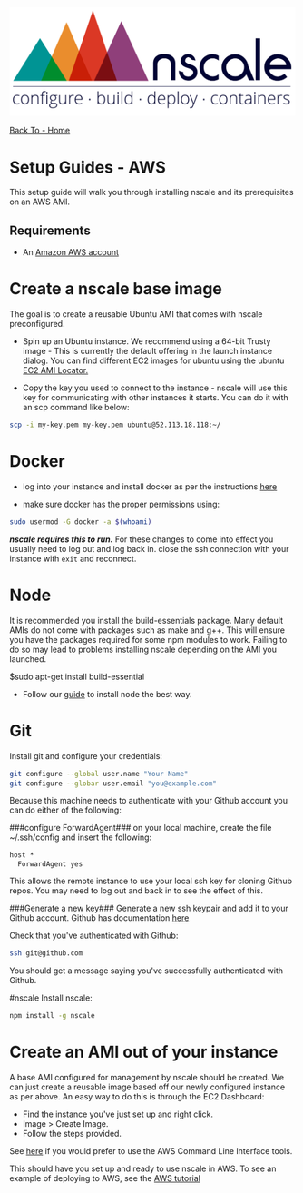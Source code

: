 
![nscale](../_imgs/logo.png)

[Back To - Home](../README.md)

# Setup Guides - AWS

This setup guide will walk you through installing nscale and its prerequisites on an AWS AMI.

## Requirements

* An [Amazon AWS account][AWS-signup]

# Create a nscale base image
The goal is to create a reusable Ubuntu AMI that comes with nscale preconfigured.

 - Spin up an Ubuntu instance. We recommend using a 64-bit Trusty image - This is currently the default offering in the launch instance dialog. You can find different EC2 images for ubuntu using the ubuntu [EC2 AMI Locator.](http://cloud-images.ubuntu.com/locator/ec2/)

 - Copy the key you used to connect to the instance - nscale will use this key for communicating with other instances it starts. You can do it with an scp command like below:
 ```bash
 scp -i my-key.pem my-key.pem ubuntu@52.113.18.118:~/
 ```

# Docker
 - log into your instance and install docker as per the instructions [here](http://docs.docker.com/installation/ubuntulinux/)

 - make sure docker has the proper permissions using:
 ```bash
sudo usermod -G docker -a $(whoami)
 ```
 ___nscale requires this to run.___ For these changes to come into effect you usually need to log out and log back in.
close the ssh connection with your instance with ```exit``` and reconnect.

# Node
It is recommended you install the build-essentials package. Many default AMIs do not come with packages such as make and g++. This will ensure you have the packages required for some npm modules to work. Failing to do so may lead to problems installing nscale depending on the AMI you launched.

$sudo apt-get install build-essential


- Follow our [guide](../setup-guides/install-node.md) to install node the best way.

# Git
Install git and configure your credentials:
```bash
git configure --global user.name "Your Name"
git configure --globar user.email "you@example.com"
```

Because this machine needs to authenticate with your Github account you can do either of the following:

###configure ForwardAgent###
on your local machine, create the file ~/.ssh/config and insert the following:
```
host *
  ForwardAgent yes
```
This allows the remote instance to use your local ssh key for cloning Github repos. You may need to log out and back in to see the effect of this.

###Generate a new key###
Generate a new ssh keypair and add it to your Github account. Github has documentation [here](https://help.github.com/articles/generating-ssh-keys/)

Check that you've authenticated with Github:
```bash
ssh git@github.com
```
You should get a message saying you've successfully authenticated with Github.

#nscale
Install nscale:
```bash
npm install -g nscale
```

# Create an AMI out of your instance
A base AMI configured for management by nscale should be created. We can just create a reusable image based off our newly configured instance as per above. An easy way to do this is through the EC2 Dashboard:

* Find the instance you've just set up and right click.
* Image > Create Image.
* Follow the steps provided.

See [here](http://docs.aws.amazon.com/AWSEC2/latest/CommandLineReference/ApiReference-cmd-CreateImage.html) if you would prefer to use the AWS Command Line Interface tools.

This should have you set up and ready to use nscale in AWS. To see an example of deploying to AWS, see the [AWS tutorial](../tutorials/8-deploy-to-aws.md)


[AWS-signup]: https://portal.aws.amazon.com/gp/aws/developer/registration/index.html?nc1=h_ct


